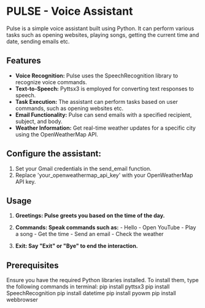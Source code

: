 # PULSE - Voice Assistant

Pulse is a simple voice assistant built using Python. It can perform various tasks such as opening websites, playing songs, getting the current time and date, sending emails etc.

## Features

- **Voice Recognition:** Pulse uses the SpeechRecognition library to recognize voice commands.
- **Text-to-Speech:** Pyttsx3 is employed for converting text responses to speech.
- **Task Execution:** The assistant can perform tasks based on user commands, such as opening websites etc.
- **Email Functionality:** Pulse can send emails with a specified recipient, subject, and body.
- **Weather Information:** Get real-time weather updates for a specific city using the OpenWeatherMap API.

## **Configure the assistant:**
1. Set your Gmail credentials in the send_email function.
2. Replace 'your_openweathermap_api_key' with your OpenWeatherMap API key.

## Usage
1. **Greetings: Pulse greets you based on the time of the day.**
2. **Commands: Speak commands such as:**
          - Hello
          - Open YouTube
          - Play a song
          - Get the time
          - Send an email
          - Check the weather

3. **Exit: Say "Exit" or "Bye" to end the interaction.**

## Prerequisites
Ensure you have the required Python libraries installed. To install them, type the following commands in terminal:
pip install pyttsx3
pip install SpeechRecognition
pip install datetime
pip install pyowm
pip install webbrowser

